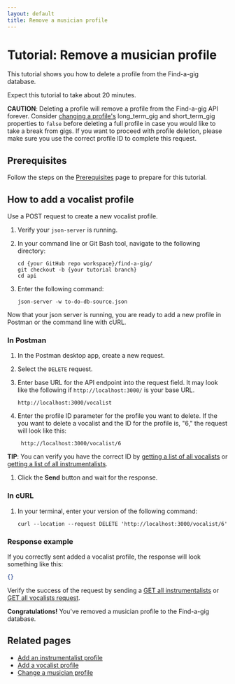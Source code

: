 ```yaml
---
layout: default
title: Remove a musician profile
---
```


# Tutorial: Remove a musician profile

This tutorial shows you how to delete a profile from the Find-a-gig database.

Expect this tutorial to take about 20 minutes.

**CAUTION**: Deleting a profile will remove a profile from the Find-a-gig API forever. Consider [changing a profile's][def2] long_term_gig and short_term_gig properties to `false` before deleting a full profile in case you would like to take a break from gigs. If you want to proceed with profile deletion, please make sure you use the correct profile ID to complete this request.

## Prerequisites

Follow the steps on the [Prerequisites][def] page to prepare for this tutorial.

## How to add a vocalist profile

Use a POST request to create a new vocalist profile.

1. Verify your `json-server` is running.
2. In your command line or Git Bash tool, navigate to the following directory:

    ```curl
    cd {your GitHub repo workspace}/find-a-gig/
    git checkout -b {your tutorial branch}
    cd api
    ```

3. Enter the following command:

    ```curl
    json-server -w to-do-db-source.json
    ```

Now that your json server is running, you are ready to add a new profile in Postman or the command line with cURL.

### In Postman

1. In the Postman desktop app, create a new request.
2. Select the `DELETE` request.
3. Enter base URL for the API endpoint into the request field. It may look like the following if `http://localhost:3000/` is your base URL.

    ```shell
    http://localhost:3000/vocalist
    ```

4. Enter the profile ID parameter for the profile you want to delete. If the you want to delete a vocalist and the ID for the profile is, "6," the request will look like this:

   ```shell
    http://localhost:3000/vocalist/6
    ```

**TIP**: You can verify you have the correct ID by [getting a list of all vocalists][def4] or [getting a list of all instrumentalists][def3].

1. Click the **Send** button and wait for the response.

### In cURL

1. In your terminal, enter your version of the following command:

    ```curl
    curl --location --request DELETE 'http://localhost:3000/vocalist/6'
    ```

### Response example

If you correctly sent added a vocalist profile, the response will look something like this:

```json
{}
```

Verify the success of the request by sending a [GET all instrumentalists](find-an-inst.md) or [GET all vocalists request](find-a-vocalist.md).

**Congratulations!** You've removed a musician profile to the Find-a-gig database.

## Related pages

* [Add an instrumentalist profile](add-an-inst-profile.md)
* [Add a vocalist profile](add-a-vocalist-profile.md)
* [Change a musician profile](change-a-musician-profile.md)

[def]: prerequisites.md
[def2]: change-a-musician-profile.md
[def3]: find-an-inst.md
[def4]: find-a-vocalist.md
